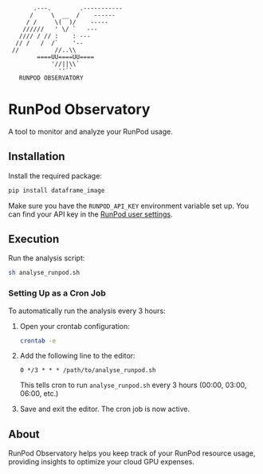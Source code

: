 ```
       .---.        .-----------
      /     \  __  /    ------
     / /     \(  )/    -----
    //////   ' \/ `   ---
   //// / // :    : ---
  // /   /  /`    '--
 //          //..\\
        ====UU====UU====
            '//||\\`
              ''``
   RUNPOD OBSERVATORY
```

# RunPod Observatory

A tool to monitor and analyze your RunPod usage.

## Installation

Install the required package:

```bash
pip install dataframe_image
```

Make sure you have the `RUNPOD_API_KEY` environment variable set up. You can find your API key in the [RunPod user settings](https://www.runpod.io/console/user/settings).

## Execution

Run the analysis script:

```bash
sh analyse_runpod.sh
```

### Setting Up as a Cron Job

To automatically run the analysis every 3 hours:

1. Open your crontab configuration:
   ```bash
   crontab -e
   ```

2. Add the following line to the editor:
   ```
   0 */3 * * * /path/to/analyse_runpod.sh
   ```
   This tells cron to run `analyse_runpod.sh` every 3 hours (00:00, 03:00, 06:00, etc.)

3. Save and exit the editor. The cron job is now active.

## About

RunPod Observatory helps you keep track of your RunPod resource usage, providing insights to optimize your cloud GPU expenses.
